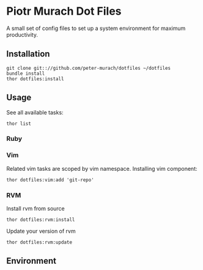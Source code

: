 # Piotr Murach Dot Files

A small set of config files to set up a system environment for maximum productivity.

## Installation

```
git clone git:://github.com/peter-murach/dotfiles ~/dotfiles
bundle install
thor dotfiles:install
```

## Usage

See all available tasks:
```
thor list
```

### Ruby


### Vim

Related vim tasks are scoped by vim namespace. Installing vim component:

```
thor dotfiles:vim:add 'git-repo'
```

### RVM

Install rvm from source

```
thor dotfiles:rvm:install
```

Update your version of rvm

```
thor dotfiles:rvm:update
```

## Environment

